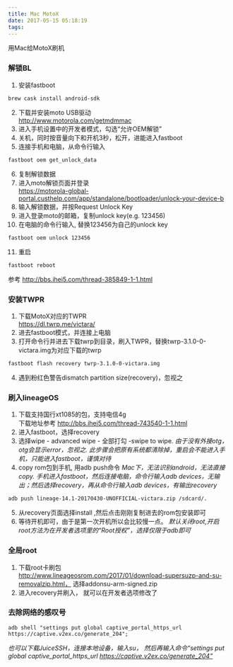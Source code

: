 ```yaml
---
title: Mac MotoX
date: 2017-05-15 05:18:19
tags:
---
```

用Mac给MotoX刷机

### 解锁BL
1. 安装fastboot
```
brew cask install android-sdk
```
2. 下载并安装moto USB驱动  
http://www.motorola.com/getmdmmac
3. 进入手机设置中的开发者模式，勾选“允许OEM解锁”
4. 关机，同时按音量向下和开机3秒，松开，进能进入fastboot
5. 连接手机和电脑，从命令行输入
```
fastboot oem get_unlock_data
```
6. 复制解锁数据
7. 进入moto解锁页面并登录  
https://motorola-global-portal.custhelp.com/app/standalone/bootloader/unlock-your-device-b
8. 输入解锁数据，并按Request Unlock Key
9. 进入登录moto的邮箱，复制unlock key(e.g. 123456)
10. 在电脑的命令行输入, 替换123456为自己的unlock key
```
fastboot oem unlock 123456
```
11. 重启
```
fastboot reboot
```

参考 http://bbs.ihei5.com/thread-385849-1-1.html

### 安装TWPR
1. 下载MotoX对应的TWPR  
https://dl.twrp.me/victara/
2. 进去fastboot模式，并连接上电脑
3. 打开命令行并进去下载twrp到目录，刷入TWPR，替换twrp-3.1.0-0-victara.img为对应下载的twrp
```
fastboot flash recovery twrp-3.1.0-0-victara.img
```
4. 遇到粉红色警告dismatch partition size(recovery)，忽视之

### 刷入lineageOS
1. 下载支持国行xt1085的包，支持电信4g  
下载地址参考 http://bbs.ihei5.com/thread-743540-1-1.html
2. 进入fastboot，选择recovery
3. 选择wipe - advanced wipe - 全部打勾 -swipe to wipe. 
*由于没有外接otg，otg会显示error，忽视之.*
*此步骤会把原有系统都清除掉，重启会不能进入手机，只能进入fastboot，谨慎对待*
4. copy rom包到手机, 用adb push命令
*Mac下，无法识别android，无法直接copy.*
*手机进入fastboot，然后连接电脑，命令行输入adb devices，无输出；然后选择recovery，再从命令行输入adb devices，有输出recovery*
```
adb push lineage-14.1-20170430-UNOFFICIAL-victara.zip /sdcard/.
```
5. 从recovery页面选择install ,然后点击刚刚复制进去的rom包安装即可
6. 等待开机即可，由于是第一次开机所以会比较慢一点。
*默认关闭root,开启root方法为在开发者选项里的“Root授权”，选择仅限于adb即可*

### 全局root
1. 下载root卡刷包  
http://www.lineageosrom.com/2017/01/download-supersuzp-and-su-removalzip.html， 选择addonsu-arm-signed.zip
2. 进入recovery并刷入， 就可以在开发者选项修改了

### 去除网络的感叹号
```
adb shell "settings put global captive_portal_https_url https://captive.v2ex.co/generate_204";
```
*也可以下载JuiceSSH，连接本地设备，输入su， 然后再输入命令“settings put global captive_portal_https_url https://captive.v2ex.co/generate_204”*
